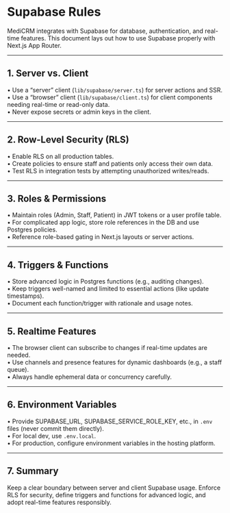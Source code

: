 # Supabase Rules

MediCRM integrates with Supabase for database, authentication, and real-time features. This document lays out how to use Supabase properly with Next.js App Router.

---

## 1. Server vs. Client

• Use a “server” client (`lib/supabase/server.ts`) for server actions and SSR.  
• Use a “browser” client (`lib/supabase/client.ts`) for client components needing real-time or read-only data.  
• Never expose secrets or admin keys in the client.

---

## 2. Row-Level Security (RLS)

• Enable RLS on all production tables.  
• Create policies to ensure staff and patients only access their own data.  
• Test RLS in integration tests by attempting unauthorized writes/reads.

---

## 3. Roles & Permissions

• Maintain roles (Admin, Staff, Patient) in JWT tokens or a user profile table.  
• For complicated app logic, store role references in the DB and use Postgres policies.  
• Reference role-based gating in Next.js layouts or server actions.

---

## 4. Triggers & Functions

• Store advanced logic in Postgres functions (e.g., auditing changes).  
• Keep triggers well-named and limited to essential actions (like update timestamps).  
• Document each function/trigger with rationale and usage notes.

---

## 5. Realtime Features

• The browser client can subscribe to changes if real-time updates are needed.  
• Use channels and presence features for dynamic dashboards (e.g., a staff queue).  
• Always handle ephemeral data or concurrency carefully.

---

## 6. Environment Variables

• Provide SUPABASE_URL, SUPABASE_SERVICE_ROLE_KEY, etc., in `.env` files (never commit them directly).  
• For local dev, use `.env.local`.  
• For production, configure environment variables in the hosting platform.

---

## 7. Summary

Keep a clear boundary between server and client Supabase usage. Enforce RLS for security, define triggers and functions for advanced logic, and adopt real-time features responsibly.